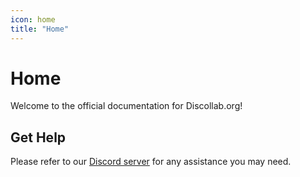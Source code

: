 ```yaml
---
icon: home
title: "Home"
---
```

# Home
Welcome to the official documentation for Discollab.org!
## Get Help
Please refer to our [Discord server](https:/discord.gg/8XerxMnXPu) for any assistance you may need.